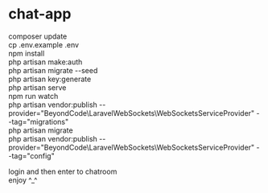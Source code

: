 # chat-app


composer update
<br>
cp .env.example .env
<br>
npm install
<br>
php artisan make:auth
<br>
php artisan migrate --seed
<br>
php artisan key:generate
<br>
php artisan serve
<br>
npm run watch
<br>
php artisan vendor:publish --provider="BeyondCode\LaravelWebSockets\WebSocketsServiceProvider" --tag="migrations"
<br>
php artisan migrate
<br>
php artisan vendor:publish --provider="BeyondCode\LaravelWebSockets\WebSocketsServiceProvider" --tag="config"

login and then enter to chatroom 
<br>
enjoy ^_^
